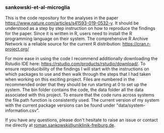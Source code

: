 ### sankowski-et-al-microglia
This is the code repository for the analyses in the paper https://www.nature.com/articles/s41593-019-0532-y.
It should be understood as a step by step instruction on how to reproduce the findings for the paper. Since it is written in R, users need 
to install the R programming language on their system. The comprehensive R Archive Network is a reliable source for the current R distribution:
https://cran.r-project.org/

For more ease in using the code I recommend additionally downloading the Rstudio IDE here: https://rstudio.com/products/rstudio/download/. 
To ensure reproducibility of the findings I will start with the instructions on which packages to use and then walk through the steps that I had 
taken when working on this exciting project. Files are numbered in the recommended order that they should be run starting at 0 to set up the system.
The bin folder contains the code, the data folder all the data associated with this project. To ensure that the code runs across systems the file.path 
function is consistently used. The current version of my system with the current package versions can be found under "data/system-information.csv".

If you have any questions, please don't hesitate to raise an issue or contact me directly at roman.sankowski@uniklinik-freiburg.de.


